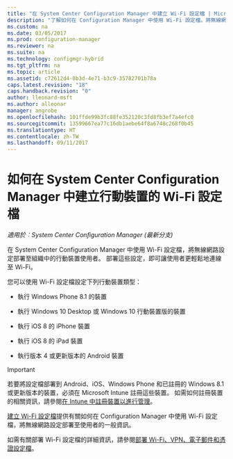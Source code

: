 ```yaml
---
title: "在 System Center Configuration Manager 中建立 Wi-Fi 設定檔 | Microsoft Docs"
description: "了解如何在 Configuration Manager 中使用 Wi-Fi 設定檔，將無線網路設定部署至組織中的行動裝置使用者。"
ms.custom: na
ms.date: 03/05/2017
ms.prod: configuration-manager
ms.reviewer: na
ms.suite: na
ms.technology: configmgr-hybrid
ms.tgt_pltfrm: na
ms.topic: article
ms.assetid: c72612d4-0b3d-4e71-b3c9-35782701b78a
caps.latest.revision: "18"
caps.handback.revision: "0"
author: lleonard-msft
ms.author: alleonar
manager: angrobe
ms.openlocfilehash: 101ffde99b3fc88fe352120c3fd8fb3ef7a4efc0
ms.sourcegitcommit: 13599667ea77c16db1aebe64f8a6748c268f0b45
ms.translationtype: HT
ms.contentlocale: zh-TW
ms.lasthandoff: 09/11/2017
---
```

# <a name="how-to-create-wi-fi-profiles-for-mobile-devices-in-system-center-configuration-manager"></a>如何在 System Center Configuration Manager 中建立行動裝置的 Wi-Fi 設定檔

*適用於︰System Center Configuration Manager (最新分支)*

在 System Center Configuration Manager 中使用 Wi-Fi 設定檔，將無線網路設定部署至組織中的行動裝置使用者。 部署這些設定，即可讓使用者更輕鬆地連線至 Wi-Fi。  

您可以使用 Wi-Fi 設定檔設定下列行動裝置類型：  

-   執行 Windows Phone 8.1 的裝置  

-   執行 Windows 10 Desktop 或 Windows 10 行動裝置版的裝置  

-   執行 iOS 8 的 iPhone 裝置  

-   執行 iOS 8 的 iPad 裝置  

-   執行版本 4 或更新版本的 Android 裝置

> [!IMPORTANT]  
>  若要將設定檔部署到 Android、iOS、Windows Phone 和已註冊的 Windows 8.1 或更新版本的裝置，必須在 Microsoft Intune 註冊這些裝置。 如需如何註冊裝置的相關資訊，請參閱[在 Intune 中註冊裝置以進行管理](https://docs.microsoft.com/intune/deploy-use/enroll-devices-in-microsoft-intune)。  

[建立 Wi-Fi 設定檔](../../protect/deploy-use/create-wifi-profiles.md#create-a-wi-fi-profile)提供有關如何在 Configuration Manager 中使用 Wi-Fi 設定檔，將無線網路設定部署至使用者的一般資訊。

如需有關部署 Wi-Fi 設定檔的詳細資訊，請參閱[部署 Wi-Fi、VPN、電子郵件和憑證設定檔](../../protect/deploy-use/deploy-wifi-vpn-email-cert-profiles.md)。

